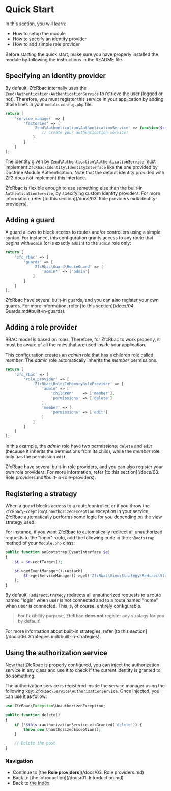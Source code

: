 # Quick Start

In this section, you will learn:

* How to setup the module
* How to specify an identity provider
* How to add simple role provider

Before starting the quick start, make sure you have properly installed the module by following the instructions in
the README file.

## Specifying an identity provider

By default, ZfcRbac internally uses the `Zend\Authentication\AuthenticationService` to retrieve the user (logged or
not). Therefore, you must register this service in your application by adding those lines in your `module.config.php` file:

```php
return [
    'service_manager' => [
        'factories' => [
	        'Zend\Authentication\AuthenticationService' => function($sm) {
	            // Create your authentication service!
	        }
	    ]
    ]
];
```
The identity given by `Zend\Authentication\AuthenticationService` must implement `ZfcRbac\Identity\IdentityInterface` like the one provided by Doctrine Module Authentication. Note that the default identity provided with ZF2 does not implement this interface.

ZfcRbac is flexible enough to use something else than the built-in `AuthenticationService`, by specifying custom
identity providers. For more information, refer [to this section](/docs/03. Role providers.md#identity-providers).

## Adding a guard

A guard allows to block access to routes and/or controllers using a simple syntax. For instance, this configuration
grants access to any route that begins with `admin` (or is exactly `admin`) to the `admin` role only:

```php
return [
    'zfc_rbac' => [
        'guards' => [
	        'ZfcRbac\Guard\RouteGuard' => [
                'admin*' => ['admin']
	        ]
        ]
    ]
];
```

ZfcRbac have several built-in guards, and you can also register your own guards. For more information, refer
[to this section](/docs/04. Guards.md#built-in-guards).

## Adding a role provider

RBAC model is based on roles. Therefore, for ZfcRbac to work properly, it must be aware of all the roles that are
used inside your application.

This configuration creates an *admin* role that has a children role called *member*. The *admin* role automatically
inherits the *member* permissions.

```php
return [
    'zfc_rbac' => [
        'role_provider' => [
	        'ZfcRbac\Role\InMemoryRoleProvider' => [
	            'admin' => [
	                'children'    => ['member'],
	                'permissions' => ['delete']
	            ],
		        'member' => [
		            'permissions' => ['edit']
		        ]
	        ]
	    ]
    ]
];
```

In this example, the *admin* role have two permissions: `delete` and `edit` (because it inherits the permissions from
its child), while the *member* role only has the permission `edit`.

ZfcRbac have several built-in role providers, and you can also register your own role providers. For more information,
refer [to this section](/docs/03. Role providers.md#built-in-role-providers).

## Registering a strategy

When a guard blocks access to a route/controller, or if you throw the `ZfcRbac\Exception\UnauthorizedException`
exception in your service, ZfcRbac automatically performs some logic for you depending on the view strategy used.

For instance, if you want ZfcRbac to automatically redirect all unauthorized requests to the "login" route, add
the following code in the `onBootstrap` method of your `Module.php` class:

```php
public function onBootstrap(EventInterface $e)
{
    $t = $e->getTarget();

    $t->getEventManager()->attach(
        $t->getServiceManager()->get('ZfcRbac\View\Strategy\RedirectStrategy')
    );
}
```

By default, `RedirectStrategy` redirects all unauthorized requests to a route named "login" when user is not connected 
and to a route named "home" when user is connected. This is, of course, entirely configurable.

> For flexibility purpose, ZfcRbac **does not** register any strategy for you by default!

For more information about built-in strategies, refer [to this section](/docs/06. Strategies.md#built-in-strategies).

## Using the authorization service

Now that ZfcRbac is properly configured, you can inject the authorization service in any class and use it to check
if the current identity is granted to do something.

The authorization service is registered inside the service manager using the following key: `ZfcRbac\Service\AuthorizationService`.
Once injected, you can use it as follow:

```php
use ZfcRbac\Exception\UnauthorizedException;

public function delete()
{
    if (!$this->authorizationService->isGranted('delete')) {
        throw new UnauthorizedException();
    }

    // Delete the post
}
```

### Navigation

* Continue to [the **Role providers**](/docs/03. Role providers.md)
* Back to [the Introduction](/docs/01. Introduction.md)
* Back to [the Index](/docs/README.md)

